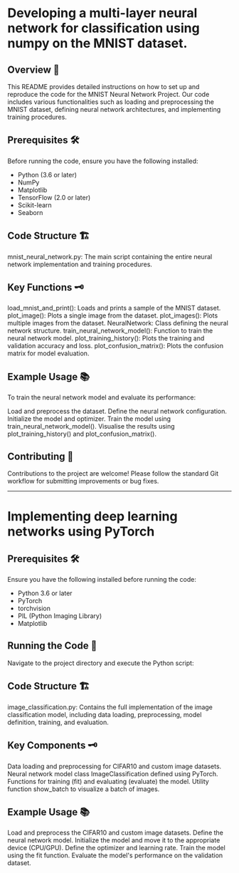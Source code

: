 # Developing a multi-layer neural network for classification using numpy on the MNIST dataset.

## Overview 📖
This README provides detailed instructions on how to set up and reproduce the code for the MNIST Neural Network Project.
Our code includes various functionalities such as loading and preprocessing the MNIST dataset, defining neural network architectures, and implementing training procedures.

## Prerequisites 🛠️
Before running the code, ensure you have the following installed:
- Python (3.6 or later)
- NumPy
- Matplotlib
- TensorFlow (2.0 or later)
- Scikit-learn
- Seaborn

## Code Structure 🏗️
mnist_neural_network.py: The main script containing the entire neural network implementation and training procedures.

## Key Functions 🗝️
load_mnist_and_print(): Loads and prints a sample of the MNIST dataset.
plot_image(): Plots a single image from the dataset.
plot_images(): Plots multiple images from the dataset.
NeuralNetwork: Class defining the neural network structure.
train_neural_network_model(): Function to train the neural network model.
plot_training_history(): Plots the training and validation accuracy and loss.
plot_confusion_matrix(): Plots the confusion matrix for model evaluation.

## Example Usage 📚
To train the neural network model and evaluate its performance:

Load and preprocess the dataset.
Define the neural network configuration.
Initialize the model and optimizer.
Train the model using train_neural_network_model().
Visualise the results using plot_training_history() and plot_confusion_matrix().

## Contributing 🤝
Contributions to the project are welcome! Please follow the standard Git workflow for submitting improvements or bug fixes.


---------

# Implementing deep learning networks using PyTorch

## Prerequisites 🛠️
Ensure you have the following installed before running the code:
- Python 3.6 or later
- PyTorch
- torchvision
- PIL (Python Imaging Library)
- Matplotlib

## Running the Code 🚀
Navigate to the project directory and execute the Python script:

## Code Structure 🏗️
image_classification.py: Contains the full implementation of the image classification model, including data loading, preprocessing, model definition, training, and evaluation.

## Key Components 🗝️
Data loading and preprocessing for CIFAR10 and custom image datasets.
Neural network model class ImageClassification defined using PyTorch.
Functions for training (fit) and evaluating (evaluate) the model.
Utility function show_batch to visualize a batch of images.

## Example Usage 📚
Load and preprocess the CIFAR10 and custom image datasets.
Define the neural network model.
Initialize the model and move it to the appropriate device (CPU/GPU).
Define the optimizer and learning rate.
Train the model using the fit function.
Evaluate the model's performance on the validation dataset.
